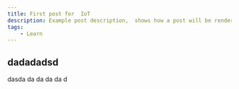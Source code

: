 ```yaml
---
title: First post for  IoT
description: Example post description,  shows how a post will be rendered. Lorem markdownum montis solvit pars dedecus dis inertem hosti, aurum grates tamen siccoque? Amor lacer demptis carpsere laesit et velim, non fuit instrumenta nocuere emisit qua et eras Themis dedit. Audacia cupit. Fretum qua iussos parte primumque quis fidesque sedent fossa
tags:
    - Learn 
---
```



## dadadadsd


dasda
da
da
da
da
d